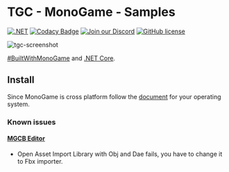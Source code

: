 # TGC - MonoGame - Samples

[![.NET](https://github.com/tgc-utn/tgc-monogame-samples/actions/workflows/dotnet.yml/badge.svg)](https://github.com/tgc-utn/tgc-monogame-samples/actions/workflows/dotnet.yml)
[![Codacy Badge](https://app.codacy.com/project/badge/Grade/83dc66740f7d4b0893ad9e556a6496d6)](https://www.codacy.com/gh/tgc-utn/tgc-monogame-samples/dashboard?utm_source=github.com&amp;utm_medium=referral&amp;utm_content=tgc-utn/tgc-monogame-samples&amp;utm_campaign=Badge_Grade)
[![Join our Discord](https://img.shields.io/badge/chat%20on-discord-7289DA?logo=discord&logoColor=white)](https://discord.gg/FKZ4k39zAr)
[![GitHub license](https://img.shields.io/github/license/tgc-utn/tgc-monogame-samples.svg)](https://github.com/tgc-utn/tgc-monogame-samples/blob/master/LICENSE)

![tgc-screenshot](https://user-images.githubusercontent.com/7131403/172287114-1bc554f0-3dcd-411f-b5be-a0d994990563.png)

[#BuiltWithMonoGame](http://www.monogame.net) and [.NET Core](https://dotnet.microsoft.com).

## Install

Since MonoGame is cross platform follow the [document](docs/install/install.md)
for your operating system.

### Known issues

#### [MGCB Editor](https://docs.monogame.net/articles/tools/mgcb_editor.html)

* Open Asset Import Library with Obj and Dae fails, you have to change it to Fbx importer.
